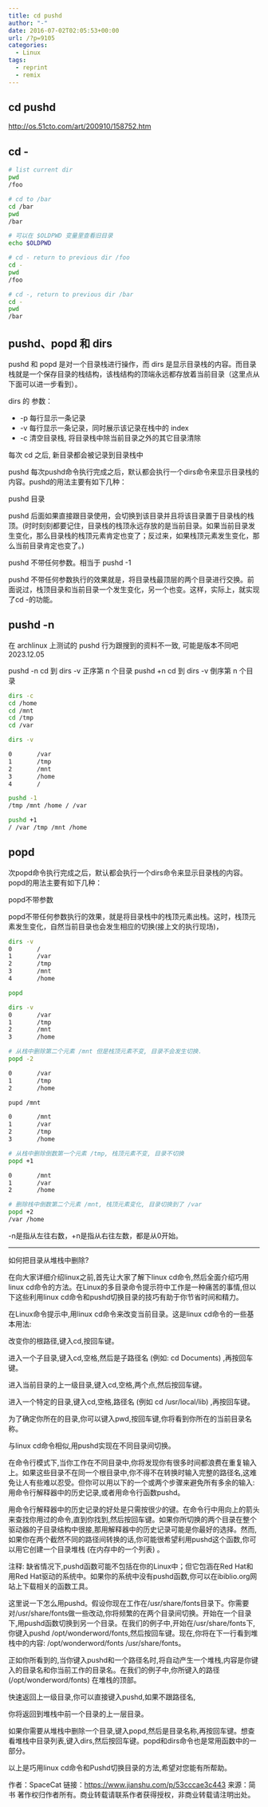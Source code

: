 ```yaml
---
title: cd pushd
author: "-"
date: 2016-07-02T02:05:53+00:00
url: /?p=9105
categories:
  - Linux
tags:
  - reprint
  - remix
---
```

## cd pushd

http://os.51cto.com/art/200910/158752.htm

## cd -

```Bash
# list current dir
pwd
/foo

# cd to /bar
cd /bar
pwd
/bar

# 可以在 $OLDPWD 变量里查看旧目录
echo $OLDPWD

# cd - return to previous dir /foo
cd -
pwd
/foo

# cd -, return to previous dir /bar
cd -
pwd
/bar
```

## pushd、popd 和 dirs

pushd 和 popd 是对一个目录栈进行操作，而 dirs 是显示目录栈的内容。而目录栈就是一个保存目录的栈结构，该栈结构的顶端永远都存放着当前目录（这里点从下面可以进一步看到）。

dirs 的 参数：

- -p	每行显示一条记录
- -v	每行显示一条记录，同时展示该记录在栈中的 index
- -c	清空目录栈, 将目录栈中除当前目录之外的其它目录清除

每次 cd 之后, 新目录都会被记录到目录栈中

pushd
每次pushd命令执行完成之后，默认都会执行一个dirs命令来显示目录栈的内容。pushd的用法主要有如下几种：

pushd 目录

pushd 后面如果直接跟目录使用，会切换到该目录并且将该目录置于目录栈的栈顶。(时时刻刻都要记住，目录栈的栈顶永远存放的是当前目录。如果当前目录发生变化，那么目录栈的栈顶元素肯定也变了；反过来，如果栈顶元素发生变化，那么当前目录肯定也变了。)

pushd 不带任何参数。相当于 pushd -1

pushd 不带任何参数执行的效果就是，将目录栈最顶层的两个目录进行交换。前面说过，栈顶目录和当前目录一个发生变化，另一个也变。这样，实际上，就实现了cd -的功能。


## pushd -n

在 archlinux 上测试的 pushd 行为跟搜到的资料不一致, 可能是版本不同吧 2023.12.05

pushd -n cd 到 dirs -v 正序第 n 个目录
pushd +n cd 到 dirs -v 倒序第 n 个目录

```Bash
dirs -c
cd /home
cd /mnt
cd /tmp
cd /var

dirs -v

0       /var
1       /tmp
2       /mnt
3       /home
4       /

pushd -1
/tmp /mnt /home / /var

pushd +1
/ /var /tmp /mnt /home
```

## popd

次popd命令执行完成之后，默认都会执行一个dirs命令来显示目录栈的内容。popd的用法主要有如下几种：

popd不带参数

popd不带任何参数执行的效果，就是将目录栈中的栈顶元素出栈。这时，栈顶元素发生变化，自然当前目录也会发生相应的切换(接上文的执行现场)，

```Bash
dirs -v
0       /
1       /var
2       /tmp
3       /mnt
4       /home

popd

dirs -v
0       /var
1       /tmp
2       /mnt
3       /home

# 从栈中删除第二个元素 /mnt 但是栈顶元素不变, 目录不会发生切换.
popd -2

0       /var
1       /tmp
2       /home

pupd /mnt

0       /mnt
1       /var
2       /tmp
3       /home

# 从栈中删除倒数第一个元素 /tmp, 栈顶元素不变, 目录不切换
popd +1

0       /mnt
1       /var
2       /home

# 删除栈中倒数第二个元素 /mnt, 栈顶元素变化, 目录切换到了 /var
popd +2
/var /home
```

-n是指从左往右数，+n是指从右往左数，都是从0开始。

---

如何把目录从堆栈中删除?

在向大家详细介绍linux之前,首先让大家了解下linux cd命令,然后全面介绍巧用linux cd命令的方法。在Linux的多目录命令提示符中工作是一种痛苦的事情,但以下这些利用linux cd命令和pushd切换目录的技巧有助于你节省时间和精力。

在Linux命令提示中,用linux cd命令来改变当前目录。这是linux cd命令的一些基本用法: 
  
改变你的根路径,键入cd,按回车键。
  
进入一个子目录,键入cd,空格,然后是子路径名 (例如: cd Documents) ,再按回车键。
  
进入当前目录的上一级目录,键入cd,空格,两个点,然后按回车键。
  
进入一个特定的目录,键入cd,空格,路径名 (例如 cd /usr/local/lib) ,再按回车键。

为了确定你所在的目录,你可以键入pwd,按回车键,你将看到你所在的当前目录名称。
  
与linux cd命令相似,用pushd实现在不同目录间切换。
  
在命令行模式下,当你工作在不同目录中,你将发现你有很多时间都浪费在重复输入上。如果这些目录不在同一个根目录中,你不得不在转换时输入完整的路径名,这难免让人有些难以忍受。但你可以用以下的一个或两个步骤来避免所有多余的输入: 用命令行解释器中的历史记录,或者用命令行函数pushd。

用命令行解释器中的历史记录的好处是只需按很少的键。在命令行中用向上的箭头来查找你用过的命令,直到你找到,然后按回车键。如果你所切换的两个目录在整个驱动器的子目录结构中很接,那用解释器中的历史记录可能是你最好的选择。然而,如果你在两个截然不同的路径间转换的话,你可能很希望利用pushd这个函数,你可以用它创建一个目录堆栈 (在内存中的一个列表) 。

注释: 缺省情况下,pushd函数可能不包括在你的Linux中；但它包涵在Red Hat和用Red Hat驱动的系统中。如果你的系统中没有pushd函数,你可以在ibiblio.org网站上下载相关的函数工具。
  
这里说一下怎么用pushd。假设你现在工作在/usr/share/fonts目录下。你需要对/usr/share/fonts做一些改动,你将频繁的在两个目录间切换。开始在一个目录下,用pushd函数切换到另一个目录。在我们的例子中,开始在/usr/share/fonts下,你键入pushd /opt/wonderword/fonts,然后按回车键。现在,你将在下一行看到堆栈中的内容: /opt/wonderword/fonts /usr/share/fonts。
  
正如你所看到的,当你键入pushd和一个路径名时,将自动产生一个堆栈,内容是你键入的目录名和你当前工作的目录名。在我们的例子中,你所键入的路径 (/opt/wonderword/fonts) 在堆栈的顶部。
  
快速返回上一级目录,你可以直接键入pushd,如果不跟路径名,
  
你将返回到堆栈中前一个目录的上一层目录。
  
如果你需要从堆栈中删除一个目录,键入popd,然后是目录名称,再按回车键。想查看堆栈中目录列表,键入dirs,然后按回车键。popd和dirs命令也是常用函数中的一部分。
  
以上是巧用linux cd命令和Pushd切换目录的方法,希望对您能有所帮助。

作者：SpaceCat
链接：https://www.jianshu.com/p/53cccae3c443
来源：简书
著作权归作者所有。商业转载请联系作者获得授权，非商业转载请注明出处。